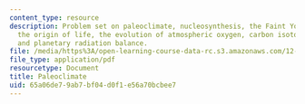 ```yaml
---
content_type: resource
description: Problem set on paleoclimate, nucleosynthesis, the Faint Young Sun Paradox,
  the origin of life, the evolution of atmospheric oxygen, carbon isotope systematics,
  and planetary radiation balance.
file: /media/https%3A/open-learning-course-data-rc.s3.amazonaws.com/12-842-climate-physics-and-chemistry-fall-2008/65a06de79ab7bf04d0f1e56a70bcbee7_ps1.pdf
file_type: application/pdf
resourcetype: Document
title: Paleoclimate
uid: 65a06de7-9ab7-bf04-d0f1-e56a70bcbee7
---
```

